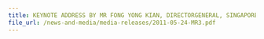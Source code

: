 ```yaml
---
title: KEYNOTE ADDRESS BY MR FONG YONG KIAN, DIRECTORGENERAL, SINGAPORE CUSTOMS AT THE 12TH INTERNATIONAL EXPORT CONTROL CONFERENCE, 24 MAY 2011, SINGAPORE 
file_url: /news-and-media/media-releases/2011-05-24-MR3.pdf
---
```

